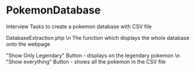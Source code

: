 # PokemonDatabase
Interview Tasks to create a pokemon database with CSV file

DatabaseExtraction.php \n
The function which displays the whole database onto the webpage

"Show Only Legendary" Button - displays on the legendary pokemon \n
"Show everything" Button - shows all the pokemon in the CSV file
